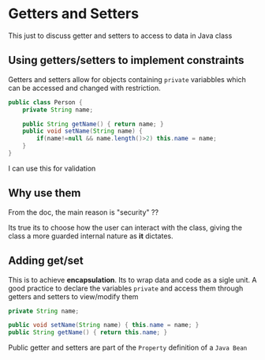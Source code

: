 # Getters and Setters

This just to discuss getter and setters to access to data in Java class

## Using getters/setters to implement constraints

Getters and setters allow for objects containing `private` variabbles which can be accessed and changed with restriction.

```java
public class Person {
    private String name;

    public String getName() { return name; }
    public void setName(String name) {
        if(name!=null && name.length()>2) this.name = name;
    }
}
```

I can use this for validation

## Why use them

From the doc, the main reason is "security" ??

Its true its to choose how the user can interact with the class,
giving the class a more guarded internal nature as **it** dictates.


## Adding get/set

This is to achieve **encapsulation**. Its to wrap data and code as a sigle unit. A good practice to declare the variables `private` and access them through getters and setters to view/modify them

```java
private String name;

public void setName(String name) { this.name = name; }
public String getName() { return this.name; }
```

Public getter and setters are part of the `Property` definition of a `Java Bean`